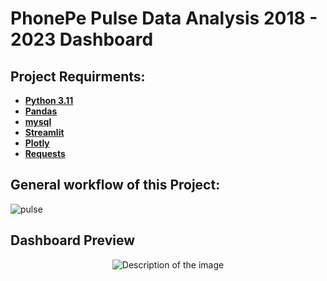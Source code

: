 # PhonePe Pulse Data Analysis 2018 - 2023 Dashboard
## Project Requirments:
- __[Python 3.11](https://www.google.com/search?q=docs.python.org)__ 
- __[Pandas](https://www.google.com/search?q=python+pandas)__
- __[mysql](https://dev.mysql.com/downloads/mysql/)__
- __[Streamlit](https://www.google.com/search?q=python+streamlit)__
- __[Plotly](https://www.google.com/search?q=python+plotly)__
- __[Requests](https://www.google.com/search?q=python+requests)__

## General workflow of this Project:
![pulse](https://github.com/DHUWARAGANATH/Phonepe_pulse_visualization/assets/153058448/aabb9c5c-7e7b-4102-a704-cf6f1d0d8ec6)

## Dashboard Preview

<p align="center">
  <img src="https://github.com/DHUWARAGANATH/Phonepe_pulse_visualization/assets/153058448/c27518fe-42b9-4af5-8f8a-bd6fc1b8c4cf"
  alt="Description of the image">
</p>
